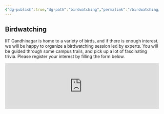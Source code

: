```yaml
---
{"dg-publish":true,"dg-path":"birdwatching","permalink":"/birdwatching/"}
---
```


## Birdwatching

IIT Gandhinagar is home to a variety of birds, and if there is enough interest, we will be happy to organize a birdwatching session led by experts. You will be guided through some campus trails, and pick up a lot of fascinating trivia. Please register your interest by filling the form below.

<iframe style="border:none;width:100%;" id="juggling-at-fsttcs-h9q2jp-1-1" src="https://opnform.com/forms/juggling-at-fsttcs-h9q2jp-1-1"></iframe><script type="text/javascript" onload="initEmbed('juggling-at-fsttcs-h9q2jp-1-1')" src="https://opnform.com/widgets/iframe.min.js"></script>